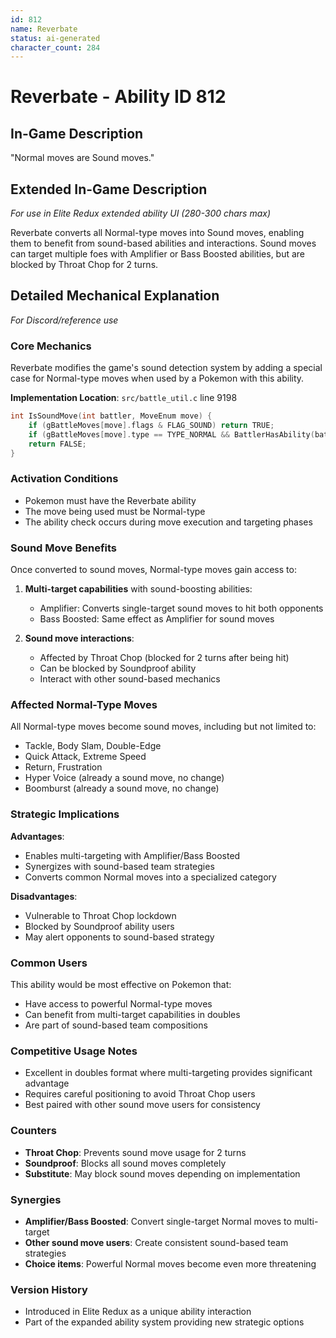 ```yaml
---
id: 812
name: Reverbate
status: ai-generated
character_count: 284
---
```


# Reverbate - Ability ID 812

## In-Game Description
"Normal moves are Sound moves."

## Extended In-Game Description
*For use in Elite Redux extended ability UI (280-300 chars max)*

Reverbate converts all Normal-type moves into Sound moves, enabling them to benefit from sound-based abilities and interactions. Sound moves can target multiple foes with Amplifier or Bass Boosted abilities, but are blocked by Throat Chop for 2 turns.

## Detailed Mechanical Explanation
*For Discord/reference use*

### Core Mechanics
Reverbate modifies the game's sound detection system by adding a special case for Normal-type moves when used by a Pokemon with this ability.

**Implementation Location**: `src/battle_util.c` line 9198
```c
int IsSoundMove(int battler, MoveEnum move) {
    if (gBattleMoves[move].flags & FLAG_SOUND) return TRUE;
    if (gBattleMoves[move].type == TYPE_NORMAL && BattlerHasAbility(battler, ABILITY_REVERBATE, FALSE)) return TRUE;
    return FALSE;
}
```

### Activation Conditions
- Pokemon must have the Reverbate ability
- The move being used must be Normal-type
- The ability check occurs during move execution and targeting phases

### Sound Move Benefits
Once converted to sound moves, Normal-type moves gain access to:

1. **Multi-target capabilities** with sound-boosting abilities:
   - Amplifier: Converts single-target sound moves to hit both opponents
   - Bass Boosted: Same effect as Amplifier for sound moves

2. **Sound move interactions**:
   - Affected by Throat Chop (blocked for 2 turns after being hit)
   - Can be blocked by Soundproof ability
   - Interact with other sound-based mechanics

### Affected Normal-Type Moves
All Normal-type moves become sound moves, including but not limited to:
- Tackle, Body Slam, Double-Edge
- Quick Attack, Extreme Speed
- Return, Frustration
- Hyper Voice (already a sound move, no change)
- Boomburst (already a sound move, no change)

### Strategic Implications
**Advantages**:
- Enables multi-targeting with Amplifier/Bass Boosted
- Synergizes with sound-based team strategies
- Converts common Normal moves into a specialized category

**Disadvantages**:
- Vulnerable to Throat Chop lockdown
- Blocked by Soundproof ability users
- May alert opponents to sound-based strategy

### Common Users
This ability would be most effective on Pokemon that:
- Have access to powerful Normal-type moves
- Can benefit from multi-target capabilities in doubles
- Are part of sound-based team compositions

### Competitive Usage Notes
- Excellent in doubles format where multi-targeting provides significant advantage
- Requires careful positioning to avoid Throat Chop users
- Best paired with other sound move users for consistency

### Counters
- **Throat Chop**: Prevents sound move usage for 2 turns
- **Soundproof**: Blocks all sound moves completely
- **Substitute**: May block sound moves depending on implementation

### Synergies
- **Amplifier/Bass Boosted**: Convert single-target Normal moves to multi-target
- **Other sound move users**: Create consistent sound-based team strategies
- **Choice items**: Powerful Normal moves become even more threatening

### Version History
- Introduced in Elite Redux as a unique ability interaction
- Part of the expanded ability system providing new strategic options